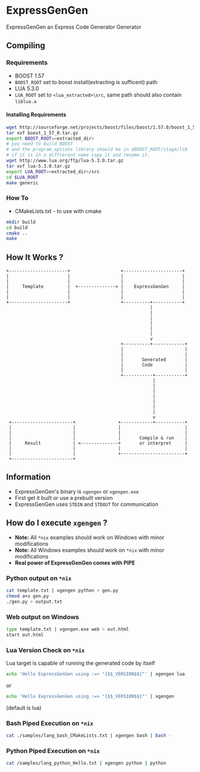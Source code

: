 # ExpressGenGen
ExpressGenGen an Express Code Generator Generator

## Compiling

### Requirements
* BOOST 1.57
* `BOOST_ROOT` set to boost install(extracting is sufficent) path 
* LUA 5.3.0
* `LUA_ROOT` set to `<lua_extracted>\src`, same path should also contain `liblua.a`

#### Installing Requirements

```bash
wget http://sourceforge.net/projects/boost/files/boost/1.57.0/boost_1_57_0.tar.gz/download -O boost_1_57_0.tar.gz
tar xvf boost_1_57_0.tar.gz 
export BOOST_ROOT=<extracted_dir>
# you need to build BOOST
# and the program_options library should be in $BOOST_ROOT/stage/lib
# if it is in a diffrerent name copy it and rename it.
wget http://www.lua.org/ftp/lua-5.3.0.tar.gz
tar xvf lua-5.3.0.tar.gz
export LUA_ROOT=<extracted_dir>/src
cd $LUA_ROOT 
make generic
```

### How To

* CMakeLists.txt - to use with cmake

```bash
mkdir build 
cd build 
cmake ..
make
```

## How It Works ?
```
+----------------------+                   +----------------------+
|                      |                   |                      |
|                      |                   |                      |
|     Template         |  +--------------> |    ExpressGenGen     |
|                      |                   |                      |
|                      |                   |                      |
+----------------------+                   +----------+-----------+
                                                      |
                                                      |
                                                      |
                                                      |
                                                      |
                                                      |
                                                      v
                                           +----------+------------+
                                           |                       |
                                           |                       |
                                           |       Generated       |
                                           |       Code            |
                                           |                       |
                                           +-----------+-----------+
                                                       |
                                                       |
                                                       |
                                                       |
                                                       |
                                                       |
                                                       |
                                                       v
 +-----------------------+                +------------+-----------+
 |                       |                |                        |
 |                       |                |                        |
 |                       |                |       Compile & run    |
 |     Result            | <--------------+       or interpret     |
 |                       |                |                        |
 |                       |                +------------------------+
 +-----------------------+

```

## Information

* ExpressGenGen's binary is `xgengen` or `xgengen.exe`
* First get it built or use a prebuilt version
* ExpressGenGen uses `STDIN` and `STDOUT` for communication

## How do I execute `xgengen` ?

* **Note:** All `*nix` examples should work on Windows with minor modifications 
* **Note:** All Windows examples should work on `*nix` with minor modifications 
* **Real power of ExpressGenGen comes with PIPE**

### Python output on `*nix`

```bash
cat template.txt | xgengen python > gen.py
chmod a+x gen.py
./gen.py > output.txt
```

### Web output on Windows

```bash
type template.txt | xgengen.exe web > out.html
start out.html
```

### Lua Version Check on `*nix`

Lua target is capable of running the generated code by itself 

```bash
echo 'Hello ExpressGenGen using :=> "{$$_VERSION$$}"' | xgengen lua
```
or 
```bash
echo 'Hello ExpressGenGen using :=> "{$$_VERSION$$}"' | xgengen
```
(default is lua)

### Bash Piped Execution on `*nix`

```bash
cat ./samples/lang_bash_CMakeLists.txt | xgengen bash | bash -
```

### Python Piped Execution on `*nix`

```bash
cat /samples/lang_python_Hello.txt | xgengen python | python
```
